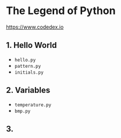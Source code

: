 # The Legend of Python

https://www.codedex.io

## 1. Hello World

- `hello.py`
- `pattern.py`
- `initials.py`

## 2. Variables
- `temperature.py`
- `bmp.py`

## 3. 

